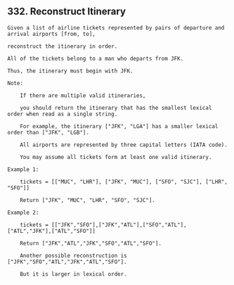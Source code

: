 ## 332\. Reconstruct Itinerary

    Given a list of airline tickets represented by pairs of departure and arrival airports [from, to], 
    
    reconstruct the itinerary in order. 
    
    All of the tickets belong to a man who departs from JFK. 
    
    Thus, the itinerary must begin with JFK.
    
    Note:
    
        If there are multiple valid itineraries, 
        
        you should return the itinerary that has the smallest lexical order when read as a single string. 
        
        For example, the itinerary ["JFK", "LGA"] has a smaller lexical order than ["JFK", "LGB"].
        
        All airports are represented by three capital letters (IATA code).
        
        You may assume all tickets form at least one valid itinerary.
      
    Example 1:
    
        tickets = [["MUC", "LHR"], ["JFK", "MUC"], ["SFO", "SJC"], ["LHR", "SFO"]]
        
        Return ["JFK", "MUC", "LHR", "SFO", "SJC"].
      
    Example 2:
      
        tickets = [["JFK","SFO"],["JFK","ATL"],["SFO","ATL"],["ATL","JFK"],["ATL","SFO"]]
        
        Return ["JFK","ATL","JFK","SFO","ATL","SFO"].
        
        Another possible reconstruction is ["JFK","SFO","ATL","JFK","ATL","SFO"]. 
        
        But it is larger in lexical order. 
     